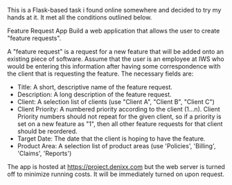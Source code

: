 This is a Flask-based task i found online somewhere and decided to try my hands at it. It met all the conditions outlined below.


Feature Request App
Build a web application that allows the user to create "feature requests".

A "feature request" is a request for a new feature that will be added onto an existing piece of software. Assume that the user is an employee at IWS who would be entering this information after having some correspondence with the client that is requesting the feature. The necessary fields are:

* Title: A short, descriptive name of the feature request.
* Description: A long description of the feature request.
* Client: A selection list of clients (use "Client A", "Client B", "Client C")
* Client Priority: A numbered priority according to the client (1...n). Client Priority numbers should   not repeat for the given client, so if a priority is set on a new feature as "1", then all other       feature requests for that client should be reordered.
* Target Date: The date that the client is hoping to have the feature.
* Product Area: A selection list of product areas (use 'Policies', 'Billing', 'Claims', 'Reports')



The app is hosted at https://project.denixx.com but the web server is turned off to minimize running costs. It will be immediately turned on upon request.
